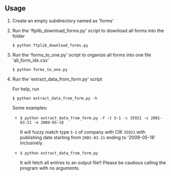 ## Usage

1. Create an empty subdirectory named as 'forms'

2. Run the 'ftplib_download_forms.py' script to download all forms into the folder

	`$ python ftplib_download_forms.py`

3. Run the 'forms_to_one.py' script to organize all forms into one file 'all_form_idx.csv'

	`$ python forms_to_one.py`

4. Run the 'extract_data_from_form.py' script
	
	For help, run
	
	`$ python extract_data_from_form.py -h`

	Some examples:

	*	`$ python extract_data_from_form.py -f -t S-1 -c 35921 -s 2001-03-21 -e 2009-05-18`
		
		It will fuzzy match type `S-1` of company with CIK `35921` with publishing date starting from `2001-03-21` ending to '2009-05-18' inclusively. 

	*	`$ python extract_data_from_form.py`
		
		It will fetch all entires to an output file!! Please be cautious calling the program with no arguments.